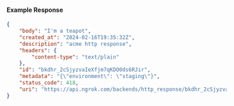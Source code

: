 <!-- Code generated for API Clients. DO NOT EDIT. -->

#### Example Response

```json
{
	"body": "I'm a teapot",
	"created_at": "2024-02-16T19:35:32Z",
	"description": "acme http response",
	"headers": {
		"content-type": "text/plain"
	},
	"id": "bkdhr_2cSjyzvaIeXfjm7qKDO0ds6RJir",
	"metadata": "{\"environment\": \"staging\"}",
	"status_code": 418,
	"uri": "https://api.ngrok.com/backends/http_response/bkdhr_2cSjyzvaIeXfjm7qKDO0ds6RJir"
}
```
